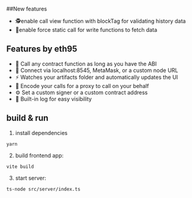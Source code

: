 ##New features
- 🕵enable call view function with blockTag for validating history data
- 🦉enable force static call for write functions to fetch data


## Features by eth95

- 🤙 Call any contract function as long as you have the ABI
- 🔌 Connect via localhost:8545, MetaMask, or a custom node URL
- ⚡ Watches your artifacts folder and automatically updates the UI
- 🔢 Encode your calls for a proxy to call on your behalf
- ⚙️ Set a custom signer or a custom contract address
- 📜 Built-in log for easy visibility

## build & run

1. install dependencies
```shell
yarn
```

2. build frontend app:
```shell
vite build
```

3. start server:
```shell
ts-node src/server/index.ts
```